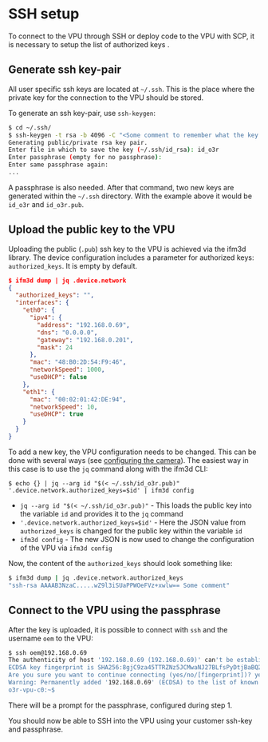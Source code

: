 # SSH setup

To connect to the VPU through SSH or deploy code to the VPU with SCP, it is necessary to setup the list of authorized keys .

## Generate ssh key-pair

All user specific ssh keys are located at `~/.ssh`. This is the place where the private key for the connection to the VPU should be stored.

To generate an ssh key-pair, use `ssh-keygen`:

```bash
$ cd ~/.ssh/
$ ssh-keygen -t rsa -b 4096 -C "<Some comment to remember what the key is for>"
Generating public/private rsa key pair.
Enter file in which to save the key (~/.ssh/id_rsa): id_o3r
Enter passphrase (empty for no passphrase):
Enter same passphrase again:
...
```

A passphrase is also needed. After that command, two new keys are generated within the `~/.ssh` directory. With the example above it would be `id_o3r` and `id_o3r.pub`.

## Upload the public key to the VPU

Uploading the public (`.pub`) ssh key to the VPU is achieved via the ifm3d library.
The device configuration includes a parameter for authorized keys: `authorized_keys`. It is empty by default.

```json
$ ifm3d dump | jq .device.network
{
  "authorized_keys": "",
  "interfaces": {
    "eth0": {
      "ipv4": {
        "address": "192.168.0.69",
        "dns": "0.0.0.0",
        "gateway": "192.168.0.201",
        "mask": 24
      },
      "mac": "48:B0:2D:54:F9:46",
      "networkSpeed": 1000,
      "useDHCP": false
    },
    "eth1": {
      "mac": "00:02:01:42:DE:94",
      "networkSpeed": 10,
      "useDHCP": true
    }
  }
}
```

To add a new key, the VPU configuration needs to be changed. This can be done with several ways (see [configuring the camera](https://api.ifm3d.com/stable/examples/o3r/configuration/configuration.html)). The easiest way in this case is to use the `jq` command along with the ifm3d CLI:

```console
$ echo {} | jq --arg id "$(< ~/.ssh/id_o3r.pub)" '.device.network.authorized_keys=$id' | ifm3d config
```

- `jq --arg id "$(< ~/.ssh/id_o3r.pub)"` - This loads the public key into the variable `id` and provides it to the `jq` command
- `'.device.network.authorized_keys=$id'` - Here the JSON value from `authorized_keys` is changed for the public key within the variable `id`
- `ifm3d config` - The new JSON is now used to change the configuration of the VPU via `ifm3d config`

Now, the content of the `authorized_keys` should look something like:
```bash
$ ifm3d dump | jq .device.network.authorized_keys
"ssh-rsa AAAAB3NzaC.....wZ9l3iSUaPPWOeFVz+xwlw== Some comment"
```

## Connect to the VPU using the passphrase

After the key is uploaded, it is possible to connect with `ssh` and the username `oem` to the VPU:

```bash
$ ssh oem@192.168.0.69
The authenticity of host '192.168.0.69 (192.168.0.69)' can't be established.
ECDSA key fingerprint is SHA256:8gjC9za45TTRZNz5JCMwaNJ27BLfsPyDtjBaBQ2vyHw.
Are you sure you want to continue connecting (yes/no/[fingerprint])? yes
Warning: Permanently added '192.168.0.69' (ECDSA) to the list of known hosts.
o3r-vpu-c0:~$
```

There will be a prompt for the passphrase, configured during step 1.

You should now be able to SSH into the VPU using your customer ssh-key and passphrase.